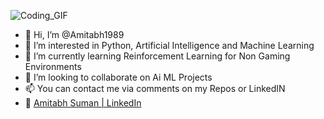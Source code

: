 <!--- <div id="header" align="center">
  <img src="https://media.giphy.com/media/M9gbBd9nbDrOTu1Mqx/giphy.gif" width="200"/>
</div> --->

![Coding_GIF](https://user-images.githubusercontent.com/12171805/210138791-c6855daa-0726-4f64-9737-6e1c37991b4d.gif)

- 👋 Hi, I’m @Amitabh1989
- 👀 I’m interested in Python, Artificial Intelligence and Machine Learning
- 🌱 I’m currently learning Reinforcement Learning for Non Gaming Environments
- 💞️ I’m looking to collaborate on Ai ML Projects
- 📫 You can contact me via comments on my Repos or LinkedIN
- 🔗 [Amitabh Suman | LinkedIn](https://www.linkedin.com/in/amitabh-suman-4647bb29/)


<!---
Amitabh1989/Amitabh1989 is a ✨ special ✨ repository because its `README.md` (this file) appears on your GitHub profile.
You can click the Preview link to take a look at your changes.

![me](https://github.com/Amitabh1989/Readme_1/blob/main/Coding_GIF.gif)

--->
